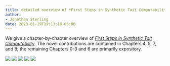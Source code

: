 ```yaml
---
title: detailed overview of *First Steps in Synthetic Tait Computability*
author:
- Jonathan Sterling
date: 2023-01-19T19:13:18-05:00
---
```


We give a chapter-by-chapter overview of [*First Steps in Synthetic Tait Computability*](sterling-2021-thesis). The novel contributions are contained in Chapters 4, 5, 7, and 8; the remaining Chapters 0-3 and 6 are primarily expository.

![](jms-000W)
![](jms-000Z)
![](jms-0012)
![](jms-0016)
![](jms-0018)

